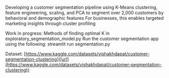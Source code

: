 Developing a customer segmentation pipeline using K-Means clustering, feature engineering, scaling, and PCA to segment over 2,000 customers by behavioral and demographic features
For businesses, this enables targeted marketing insights through cluster profiling

Work in progress: Methods of finding optimal K in exploratory_segmentation_model.py
Run the customer segmentation app using the following:
streamlit run segmentation.py

Dataset: [https://www.kaggle.com/datasets/vishakhdapat/customer-segmentation-clustering]([url](https://www.kaggle.com/datasets/vishakhdapat/customer-segmentation-clustering))
